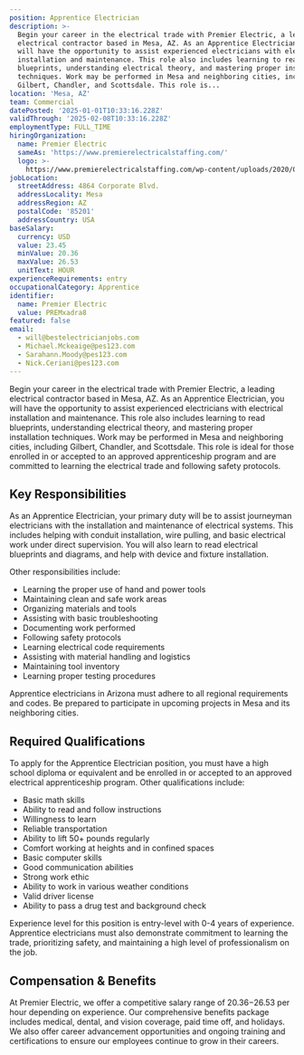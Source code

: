 ```yaml
---
position: Apprentice Electrician
description: >-
  Begin your career in the electrical trade with Premier Electric, a leading
  electrical contractor based in Mesa, AZ. As an Apprentice Electrician, you
  will have the opportunity to assist experienced electricians with electrical
  installation and maintenance. This role also includes learning to read
  blueprints, understanding electrical theory, and mastering proper installation
  techniques. Work may be performed in Mesa and neighboring cities, including
  Gilbert, Chandler, and Scottsdale. This role is...
location: 'Mesa, AZ'
team: Commercial
datePosted: '2025-01-01T10:33:16.228Z'
validThrough: '2025-02-08T10:33:16.228Z'
employmentType: FULL_TIME
hiringOrganization:
  name: Premier Electric
  sameAs: 'https://www.premierelectricalstaffing.com/'
  logo: >-
    https://www.premierelectricalstaffing.com/wp-content/uploads/2020/05/Premier-Electrical-Staffing-logo.png
jobLocation:
  streetAddress: 4864 Corporate Blvd.
  addressLocality: Mesa
  addressRegion: AZ
  postalCode: '85201'
  addressCountry: USA
baseSalary:
  currency: USD
  value: 23.45
  minValue: 20.36
  maxValue: 26.53
  unitText: HOUR
experienceRequirements: entry
occupationalCategory: Apprentice
identifier:
  name: Premier Electric
  value: PREMxadra8
featured: false
email:
  - will@bestelectricianjobs.com
  - Michael.Mckeaige@pes123.com
  - Sarahann.Moody@pes123.com
  - Nick.Ceriani@pes123.com
---
```




Begin your career in the electrical trade with Premier Electric, a leading electrical contractor based in Mesa, AZ. As an Apprentice Electrician, you will have the opportunity to assist experienced electricians with electrical installation and maintenance. This role also includes learning to read blueprints, understanding electrical theory, and mastering proper installation techniques. Work may be performed in Mesa and neighboring cities, including Gilbert, Chandler, and Scottsdale. This role is ideal for those enrolled in or accepted to an approved apprenticeship program and are committed to learning the electrical trade and following safety protocols.

## Key Responsibilities

As an Apprentice Electrician, your primary duty will be to assist journeyman electricians with the installation and maintenance of electrical systems. This includes helping with conduit installation, wire pulling, and basic electrical work under direct supervision. You will also learn to read electrical blueprints and diagrams, and help with device and fixture installation. 

Other responsibilities include: 

- Learning the proper use of hand and power tools
- Maintaining clean and safe work areas
- Organizing materials and tools
- Assisting with basic troubleshooting
- Documenting work performed
- Following safety protocols
- Learning electrical code requirements
- Assisting with material handling and logistics
- Maintaining tool inventory
- Learning proper testing procedures

Apprentice electricians in Arizona must adhere to all regional requirements and codes. Be prepared to participate in upcoming projects in Mesa and its neighboring cities.

## Required Qualifications

To apply for the Apprentice Electrician position, you must have a high school diploma or equivalent and be enrolled in or accepted to an approved electrical apprenticeship program. Other qualifications include:

- Basic math skills
- Ability to read and follow instructions
- Willingness to learn
- Reliable transportation
- Ability to lift 50+ pounds regularly
- Comfort working at heights and in confined spaces
- Basic computer skills
- Good communication abilities
- Strong work ethic
- Ability to work in various weather conditions
- Valid driver license
- Ability to pass a drug test and background check

Experience level for this position is entry-level with 0-4 years of experience. Apprentice electricians must also demonstrate commitment to learning the trade, prioritizing safety, and maintaining a high level of professionalism on the job.

## Compensation & Benefits

At Premier Electric, we offer a competitive salary range of $20.36-$26.53 per hour depending on experience. Our comprehensive benefits package includes medical, dental, and vision coverage, paid time off, and holidays. We also offer career advancement opportunities and ongoing training and certifications to ensure our employees continue to grow in their careers.
